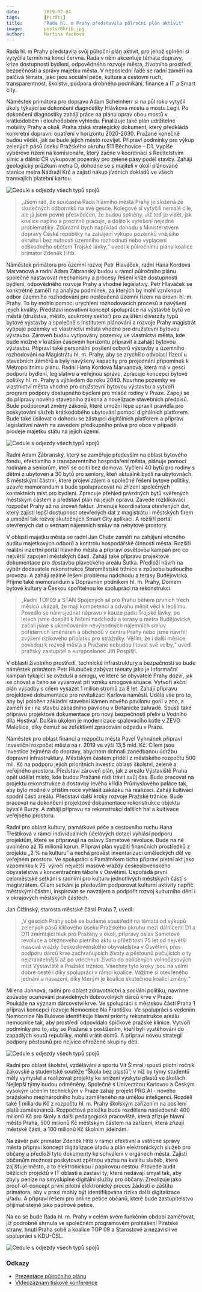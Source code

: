 ```yaml
---
date:         2019-02-04
tags:         [Piráti]
title:        "Rada hl. m Prahy představila půlroční plán aktivit"
image: 	      posts/6hrib.jpg
author:       Martina Vacková
---
```


Rada hl. m Prahy představila svůj půlroční plán aktivit, pro jehož splnění si vytyčila termín na konci června. Rada v něm akcentuje témata dopravy, krize dostupnosti bydlení, odpovědného rozvoje města, životního prostředí, bezpečnosti a správy majetku města. V neposlední řadě se radní zaměří na palčivá témata, jako jsou sociální péče, kultura a cestovní ruch, transparentnost, školství, podpora drobného podnikání, finance a IT a Smart city.

Náměstek primátora pro dopravu Adam Scheinherr si na půl roku vytyčil úkoly týkající se dokončení diagnostiky Hlávkova mostu a mostu Legií. Po dokončení diagnostiky zahájí práce na plánu oprav obou mostů v krátkodobém i dlouhodobém výhledu. Finalizuje také plán udržitelné mobility Prahy a okolí. Praha získá strategický dokument, který předkládá konkrétní dopravní opatření v horizontu 2020-2030. Pražané konečně budou vědět, jak se bude jejich město rozvíjet. Připraví podmínky pro výkup zelených pásů úseku Pražského okruhu 511 Běchovice – D1. Vypíše výběrové řízení na komisionáře, který začne v koordinaci s Ředitelstvím silnic a dálnic ČR vykupovat pozemky pro zelené pásy podél stavby. Zahájí geologický průzkum metra D, dohodne se s majiteli v okolí plánované stanice metra Nádraží Krč a zajistí nákup jízdních dokladů ve všech tramvajích platební kartou.

![Cedule s odjezdy všech typů spojů](https://a.pirati.cz/praha/img/posts/ppp-hrib.jpg "Cíle půlročního plánu primátora Zdeňka Hřiba")

> „Jsem rád, že současná Rada hlavního města Prahy je složená ze skutečných odborníků na své gesce. Kolegové si vytyčili nemalé cíle, ale já jsem pevně přesvědčen, že budou splněny. Již teď je vidět, jak koalice naplno a precizně pracuje, a došlo k vyřešení nejedné problematiky. Zdůraznil bych například dohodu s Ministerstvem dopravy České republiky na zahájení výkupu pozemků vnějšího okruhu i bez nutnosti územního rozhodnutí nebo vyplacení odškodného obětem Trojské lávky,“ uvedl k půlročnímu plánu koalice primátor Zdeněk Hřib.

Náměstek primátora pro územní rozvoj Petr Hlaváček, radní Hana Kordová Marvanová a radní Adam Zábranský budou v rámci půlročního plánu společně nastavovat mechanismy a procesy řešení krize dostupnosti bydlení, odpovědného rozvoje Prahy a vhodné legislativy. Petr Hlaváček se konktrétně zaměří na analýzu podmínek, za kterých by mohl vzniknout odbor územního rozhodování pro nesloučená územní řízení na úrovni hl. m. Prahy. To by mohlo pomoci urychlení rozhodovacích procesů a navýšení jejich kvality. Představí inovativní koncept spolupráce na výstavbě bytů ve městě (družstva, město, soukromý sektor) pro zajištění diverzity typů bytové výstavby a společně s Institutem plánování a rozvoje Prahy magistrát vytipuje pozemky ve vlastnictví města vhodné pro družstevní bytovou výstavbu. Zároveň budou vytipovány pozemky ve vlastnictví města, kde bude možné v kratším časovém horizontu připravit a zahájit bytovou výstavbu. Připraví také personální posílení odborů výstavby a územního rozhodování na Magistrátu hl. m. Prahy, aby se zrychlilo odvolací řízení u stavebních záměrů a byly navýšeny kapacity pro projednání připomínek k Metropolitnímu plánu. Radní Hana Kordová Marvanová, která má v gesci podporu bydlení, legislativu a veřejnou správu, zpracuje koncepci bytové politiky hl. m. Prahy s výhledem do roku 2040. Navrhne pozemky ve vlastnictví města vhodné pro družstevní bytovou výstavbu a vytvoří program podpory dostupného bydlení pro mladé rodiny v Praze. Zapojí se do přípravy nového stavebního zákona a novelizace stavebních předpisů. Bude podporovat změny zákonů, které umožní lépe upravit pravidla pro poskytování služeb krátkodobého ubytování pomocí digitálních platforem. Bude také usilovat o dohodu se zástupci digitálních platforem a připraví legislativní návrh na zavedení předkupního práva pro obce v případě prodeje majetku státu na jejich území.

![Cedule s odjezdy všech typů spojů](https://a.pirati.cz/praha/img/posts/ppp-zabransky.jpg "Cíle půlročního plánu radního Adama Zábranského")

Radní Adam Zábranský, který se zaměřuje především na oblast bytového fondu, efektivního a transparentního hospodaření města, plánuje pomoci rodinám a seniorům, kteří se ocitli bez domova. Vyčlení 40 bytů pro rodiny s dětmi z ubytoven a 30 bytů pro seniory, kteří aktuálně bydlí na ubytovnách. S městskými částmi, které projeví zájem o společné řešení bytové politiky, uzavře memorandum a bude spolupracovat na zřízení společných kontaktních míst pro bydlení. Zpracuje přehled prázdných bytů svěřených městským částem a představí plán na jejich opravu. Zavede rozklikávací rozpočet Prahy až na úroveň faktur. Jmenuje koordinátora otevřených dat, který zajistí lepší dostupnost otevřených dat z magistrátu i městských firem a umožní tak rozvoj skutečných Smart City aplikací. A rozšíří portál otevřených dat o seznam nájemních smluv na nebytové prostory.

V oblasti majetku města se radní Jan Chabr zaměří na zahájení věcného auditu majetkových odborů a kontrolu hospodářské činnosti města. Rozšíří realitní inzertní portál hlavního města a připraví osvětovou kampaň pro co největší zapojení městských částí. Zahájí také přípravu projektové dokumentace pro dostavbu plaveckého areálu Šutka. Předloží návrh na výběr dodavatele rekonstrukce Staroměstské tržnice a způsobu budoucího provozu. A zahájí reálné řešení problému nadchodu a terasy Budějovická. Přijme také memorandum s Dopravním podnikem hl. m. Prahy, Domem bytové kultury a Českou spořitelnou ke spolupráci na rekonstrukci.

> „Radní TOP09 a STAN Spojených sil pro Prahu během prvních třech měsíců ukázali, že mají kompetenci a odvahu měnit věci k lepšímu. Povedlo se nám sjednat nápravu v kauze pádu Trojské lávky, po letech jsme dospěli k řešení nadchodu a terasy u metra Budějovická, začali jsme s ukončováním nevýhodných nájemních smluv pofiderních směnáren a obchodů v centru Prahy nebo jsme navrhli zvýšení rizikového příplatku pro strážníky. Věřím, že i další měsíce povedou k rozvoji města a Pražané nebudou litovat své volby,“ uvedl pražský zastupitel a europoslanec Jiří Pospíšil.

V oblasti životního prostředí, technické infrastruktury a bezpečnosti se bude náměstek primátora Petr Hlubuček zabývat tématy jako je Informační kampaň týkající se ovzduší a smogu, ve které se obyvatelé Prahy dozví, jak se chovat a čeho se vyvarovat při vzniku smogové situace. Vytvoří akční plán výsadby s cílem vysázet 1 milion stromů za 8 let. Zahájí přípravu projektové dokumentace pro revitalizaci Karlova náměstí. Udělá vše pro to, aby byl položen základní stavební kámen nového pavilonu goril v zoo, a zaměří se i na stavbu západního pavilonu v Botanické zahradě. Spustí také přípravu projektové dokumentace pro nový bezpečností přeliv u Vodního díla Hostivař. Dalším úkolem je modernizace spalovacího kotle v ZEVO Malešice, díky čemuž se zefektivní zpracování odpadu v Praze.

Náměstek pro oblast financí a rozpočtu města Pavel Vyhnánek připraví investiční rozpočet města na r. 2019 ve výši 13,5 mld. Kč. Cílem jsou investice zejména do dopravy, abychom dohnali zanedbanou údržbu dopravní infrastruktury. Městským částem přidělí z městského rozpočtu 500 mil. Kč na podporu jejich prioritních investic oblasti školství, zeleně a veřejného prostoru. Představí zároveň plán, jak z areálu Výstaviště Praha opět udělat místo, kde budou Pražané rádi trávit svůj čas. Bude pracovat na projektu rekonstrukce a dostavby levého křídla Průmyslového paláce tak, aby bylo možné v příštím roce vyhlásit zakázku na realizaci. Zahájí kultivaci spodní části areálu. Představí další kroky rozvoje Pražské tržnice. Bude pracovat na dokončení projektové dokumentace rekonstrukce objektu bývalé Burzy. A zahájí přípravu na rekonstrukci dalších hal a kultivace veřejného prostoru.

Radní pro oblast kultury, památkové péče a cestovního ruchu Hana Třeštíková v rámci individuálních účelových dotací vyhlásí podporu projektům, které se připravují na oslavy Sametové revoluce. Bude na ně uvolněno až 15 milionů korun. Připraví plán využití finančních prostředků z projektu „2 % na kulturu“ a nechá provést inventarizaci uměleckých děl ve veřejném prostoru. Ve spolupráci s Památníkem ticha připraví pietní akt jako vzpomínku k 75. výročí největší masové vraždy československého obyvatelstva v koncentračním táboře v Osvětimi. Uspořádá první celoměstské setkání s radními pro kulturu jednotlivých městských částí s magistrátem. Cílem setkání je především podporovat kulturní aktivity napříč městskými částmi, inspirovat se navzájem a podpořit rozvoj kulturního dění i v okrajových městských částech.

Jan Čižinský, starosta městské části Praha 7, uvedl: 

> „V gescích Prahy sobě se budeme soustředit na témata od výkupů zelených pásů klíčového úseku Pražského okruhu mezi dálnicemi D1 a D11 zmírňující hluk pro Pražany v okolí, přípravy oslav Sametové revoluce a březnového pietního aktu u příležitosti 75 let od největší masové vraždy československého obyvatelstva v Osvětimi, přes podporu dárců krve zachraňujících životy a pěstounů pečujících o ty nejzranitelnější až po vdechnutí života do oblíbených volnočasových míst Výstaviště a Pražské tržnice. Všechny tyto kroky jsou na velmi dobré cestě i díky spolupráci v rámci koalice. Vážíme si otevřeného jednání a nasazení, díky kterým je koalice skutečnou koalicí změny.“

Milena Johnová, radní pro oblast zdravotnictví a sociální politiku, navrhne způsoby oceňování pravidelných dobrovolných dárců krve v Praze. Poukáže na význam dárcovství krve. Ve spolupráci s městskou částí Praha 1 připraví koncepci rozvoje Nemocnice Na Františku. Ve spolupráci s vedením Nemocnice Na Bulovce identifikuje hlavní priority rekonstrukce areálu nemocnice tak, aby prostředí odpovídalo špičkové pražské klinice. Vytvoří podmínky pro to, aby se Pražané s postižením, kteří byli vystěhováni do zapadlých koutů republiky, mohli vrátit domů. A připraví novou strategii podpory pěstounů pro nejvíce ohrožené skupiny dětí.

![Cedule s odjezdy všech typů spojů](https://a.pirati.cz/praha/img/posts/ppp-simral.jpg "Cíle půlročního plánu radního Víta Šimrala")

Radní pro oblast školství, vzdělávání a sportu Vít Šimral, spustí pilotní ročník žákovské a studentské soutěže “Škola bez plastů”, v níž by týmy studentů měly vymyslet a realizovat projekty ke snížení výskytu plastů ve školách. Nejlepší týmy budou odměněny. Společně s Univerzitou Karlovou a Českým vysokým učením technickým v Praze zahájí projekt PRG.AI - nového pražského mezinárodního hubu zaměřeného na umělou inteligenci. Rozdělí také 1 miliardu Kč z rozpočtu hl. m. Prahy školským zařízením na posílení platů zaměstnanců. Rozpočtová položka bude rozdělena následovně: 400 milionů Kč pro školy a další pedagogická pracoviště, která zřizuje hlavní město Praha, 500 milionů Kč městským částem na zařízení, která zřizují městské části, a 100 milionů Kč školním jídelnám.

Na závěr pak primátor Zdeněk Hřib v rámci efektivní a vstřícné správy města připraví koncept digitalizace úřadu a plán elektronických služeb pro občany a předloží tyto dokumenty ke schválení v orgánech města. Zajistí občanům možnost poskytovat zpětnou vazbu na kvalitu služeb, které zajišťuje město, a to elektronickou i papírovou cestou. Provede audit běžících projektů v IT oblasti a zastaví ty, které nedávají smysl tak, aby zbyly peníze na smysluplné digitální služby pro občany. Zrealizuje jako proof-of-concept první pilotní elektronický proces žádosti o záštitu primátora, aby v praxi mohly být identifikována rizika další digitalizace úřadu. A připraví řešení pro online petice občanů, které bude zastupitelstvo přijímat stejně jako papírové petice.

Na co se bude Rada hl. m. Prahy v celém svém funkčním období zaměřovat, již podrobně shrnula ve společném programovém prohlášení Pirátské strany, hnutí Praha sobě a koalice TOP 09 a Starostové a nezávislí ve spolupráci s KDU-ČSL.

![Cedule s odjezdy všech typů spojů](https://a.pirati.cz/praha/img/posts/ppp-temata.jpg "Ostatní témata koalice")

### Odkazy

* [Prezentace půlročního plánu](https://a.pirati.cz/praha/pdf/prezentace-pulrocniho-planu.PDF)
* [Videozáznam tiskové konference](https://www.facebook.com/CeskaPiratskaStranaPraha/videos/2269794473254189/)
